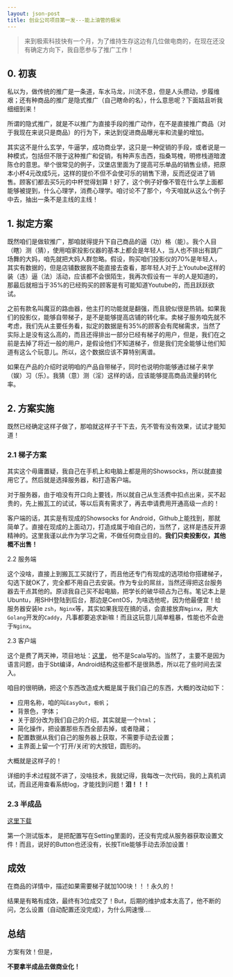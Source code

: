 ```yaml
---
layout: json-post
title: 创业公司项目第一发---能上油管的极米
---
```


> 来到极索科技快有一个月，为了维持生存这边有几位做电商的，在现在还没有确定方向下，我自愿参与了推广工作！

## 0. 初衷

私以为，做传统的推广是一条道，车水马龙，川流不息，但是人头攒动，步履维艰；还有种商品的推广是隐式推广（自己瞎命的名），什么意思呢？下面姑且听我细细到来！

所谓的隐式推广，就是不以推广为直接手段的推广动作，在不是直接推广商品（对于我现在来说只是商品）的行为下，来达到促进商品曝光率和流量的增加。

其实这不是什么玄学，牛逼学，成功商业学，这只是一种促销的手段，或者说是一种模式，包括但不限于这种推广和促销，有种声东击西，指桑骂槐，明修栈道暗渡陈仓的意思。举个很常见的例子，汉堡店里面为了提高可乐单品的销售业绩，把原本小杯4元改成5元，这样的提价不但不会使可乐的销售下滑，反而还促进了销售。顾客们都去买5元的中杯觉得划算！好了，这个例子好像不管在什么学上面都能够被提到，什么心理学，消费心理学。咱讨论不了那个，今天咱就从这么个例子中去，抽出一条不是主线的主线！

## 1. 拟定方案

既然咱们是做软推广，那咱就得提升下自己商品的逼（功）格（能）。我个人目（瞎）测（猜），使用咱家投影仪器的基本上都会是年轻人，当人也不排出有跳广场舞的大妈，咱先就把大妈人群忽略。假设，购买咱们投影仪的70%是年轻人，其实有数据的，但是店铺数据我不能直接去查看，那年轻人对于上Youtube这样的装（违）逼（法）活动，应该都不会很陌生，我再次假设有一 半的人是知道的，那最后就相当于35%的已经购买的顾客是有可能知道Youtube的，而且跃跃欲试。

之前有款名叫魔豆的路由器，他主打的功能就是翻强，而且貌似很是热销。如果我们的投影仪，能够自带梯子，是不是能够提高店铺的转化率。卖梯子服务咱先就不考虑，我们先从主要任务看，拟定的数据是有35%的顾客会有爬梯需求，当然了实际上是没有这么高的，而且还得排出一部分已经有梯子的用户，但是，我们在之前是去掉了将近一般的用户，是假设他们不知道梯子，但是我们完全能够让他们知道有这么个玩意儿。所以，这个数据应该不算特别离谱。

如果在产品的介绍时说明咱的产品自带梯子，同时也说明你能够通过梯子来学（娱）习（乐）。我猜（意）测（淫）这样的话，应该能够提高商品流量的转化率。

## 2. 方案实施

既然已经确定这样子做了，那咱就这样子干下去，先不管有没有效果，试试才能知道！

### 2.1 梯子方案

其实这个毋庸置疑，我自己在手机上和电脑上都是用的Showsocks，所以就直接用它了。然后就是选择服务器，和打造客户端。

对于服务器，由于咱没有开口向上要钱，所以就自己从生活费中扣点出来，买不起贵的，先上搬瓦工的试试，等以后真有需求了，再去申请费用开通高级一点的！

客户端的话，其实是有现成的Showsocks for Android，Github上能找到，那就简单了。直接在现成的上面动刀，打造成属于咱自己的，当然了，这样是违反开源精神的。这里我谨以此作为学习之需，不做任何商业目的。**我们只卖投影仪，其他概不出售！**

2.2 服务端

这个没啥，直接上到搬瓦工买就行了，而且他还专门有现成的选项给你搭建梯子，勾选下就OK了，完全都不用自己去安装。作为专业的屌丝，当然还得把这台服务器去干点其他的。原谅我自己买不起电脑，把学长的破华硕占为己有。笔记本上是Ubuntu，用SHH登陆到后台，那边是CentOS，为啥选他呢，因为他最便宜！给服务器安装le `zsh`，`Nginx`等，其实如果我现在搞的话，会直接放弃`Nginx`，用大`Golang`开发的`Caddy`，凡事都要追求新嘛！而且这玩意儿简单粗暴，性能也不会逊于`Nginx`。

2.3 客户端

这个是费了两天神，项目地址：[这里](https://github.com/shadowsocks/shadowsocks-android)， 他不是Scala写的。当然了，主要不是因为语言问题，由于Sbt编译，Android结构这些都不是很熟悉，所以花了些时间去深入。

咱目的很明确，把这个东西改造成大概是属于我们自己的东西，大概的改动如下：

* 应用名称，咱的叫`EasyOut`，`极帆`；
* 背景色，字体；
* 关于部分改为我们自己的介绍，其实就是一个`html`；
* 简化操作，把设置那些东西全部去掉，或者隐藏；
* 配置数据从我们自己的服务器上获取，不需要手动去设置；
* 主界面上留一个‘打开/关闭’的大按钮，圆形的。

大概就是这样子的！

详细的手术过程就不讲了，没啥技术，我就记得，我每改一次代码，我的上真机调试，而且还用查看系统log，才能找到问题！**泪！！！**

### 2.3 半成品

[这里下载](http://7xll2q.com1.z0.glb.clouddn.com/file/easyout-release.apk)

第一个测试版本， 是把配置写在Setting里面的，还没有完成从服务器获取设置文件！而且，说好的Button也还没有，长按Title能够手动去添加设置！

## 成效

在商品的详情中，描述如果需要梯子就加100块！！！永久的！

结果是有略有成效，最终有3位成交了！But，后期的维护成本太高了，他不断的问，怎么设置（自动配置还没完成），为什么网速慢....

## 总结

方案有效！但是，

**不要拿半成品去做商业化！**

